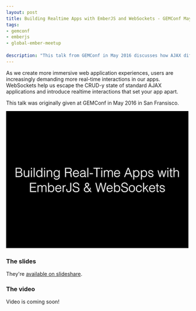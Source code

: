 ```yaml
---
layout: post
title: Building Realtime Apps with EmberJS and WebSockets - GEMConf May Talk
tags:
- gemconf
- emberjs
- global-ember-meetup

description: "This talk from GEMConf in May 2016 discusses how AJAX differs from WebSockets and how the technology can be used to implement rich real-time experiences. It also produces a live demo using EmberJS."
---
```


As we create more immersive web application experiences, users are increasingly
demanding more real-time interactions in our apps. WebSockets help us escape the
CRUD-y state of standard AJAX applications and introduce realtime interactions
that set your app apart.

This talk was originally given at GEMConf in May 2016 in San Fransisco.

<div class="center">
  <a href="http://www.slideshare.net/BenLimmer/building-realtime-apps-with-emberjs-and-websockets" target="_blank">
	 <img src="/assets/images/posts/2016/05/gemconf.png">
  </a>
</div>

### The slides
They're [available on slideshare](http://www.slideshare.net/BenLimmer/building-realtime-apps-with-emberjs-and-websockets).

### The video
Video is coming soon!

